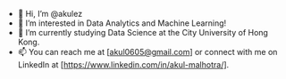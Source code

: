 - 👋 Hi, I’m @akulez
- 👀 I’m interested in Data Analytics and Machine Learning!
- 🌱 I’m currently studying Data Science at the City University of Hong Kong.
- 📫 You can reach me at [akul0605@gmail.com] or connect with me on LinkedIn at [https://www.linkedin.com/in/akul-malhotra/].

<!---
akulez/akulez is a ✨ special ✨ repository because its `README.md` (this file) appears on your GitHub profile.
You can click the Preview link to take a look at your changes.
--->
